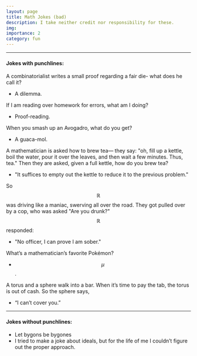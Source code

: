 ```yaml
---
layout: page
title: Math Jokes (bad)
description: I take neither credit nor responsibility for these.
img: 
importance: 2
category: fun
---
```


---

#### Jokes with punchlines:
A combinatorialist writes a small proof regarding a fair die- what does he call it? 
- A dilemma.

If I am reading over homework for errors, what am I doing?
- Proof-reading.

When you smash up an Avogadro, what do you get? 
- A guaca-mol.

A mathematician is asked how to brew tea— they say: "oh, fill up a kettle, boil the water, pour it over the leaves, and then wait a few minutes. Thus, tea." Then they are asked, given a full kettle, how do you brew tea? 
- "It suffices to empty out the kettle to reduce it to the previous problem."

So $$\mathbb{R}$$ was driving like a maniac, swerving all over the road. They got pulled over by a cop, who was asked "Are you drunk?" $$\mathbb{R}$$ responded:
- "No officer, I can prove I am sober."

What’s a mathematician’s favorite Pokémon? 
- $$\mu$$.

A torus and a sphere walk into a bar. When it’s time to pay the tab, the torus is out of cash. So the sphere says, 
- “I can’t cover you.”

---

#### Jokes without punchlines: 
- Let bygons be bygones
- I tried to make a joke about ideals, but for the life of me I couldn’t figure out the proper approach.
